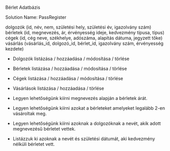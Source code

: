 Bérlet Adatbázis

Solution Name: PassRegister

dolgozók ​(id, név, nem, születési hely, születési év, igazolvány szám)
bérletek (id, megnevezés, ár, érvényesség ideje, kedvezmény típusa, típus)
cégek (id, cég neve, székhelye, adószáma, alapítás dátuma, jegyzett tőke)
vásárlás (vásárlás_id, dolgozó_id, bérlet_id, igazolvány szám, érvényesség kezdete)

- Dolgozók listázása / hozzáadása / módosítása / törlése
- Bérletek listázása / hozzáadása / módosítása / törlése
- Cégek listázása / hozzáadása / módosítása / törlése
- Vásárlások listázása / hozzáadása / törlése

- Legyen lehetőségünk kiírni megnevezés alapján a bérletek árát.
- Legyen lehetőségünk kiírni azokat a bérleteket amelyeket legalább 2-en vásároltak meg.
- Legyen lehetőségünk kiírni azoknak a dolgozóknak a nevét, akik adott megnevezésű bérletet vettek.
- Listázzuk ki azoknak a nevét és születési dátumát, aki kedvezmény nélküli
bérletet vett.